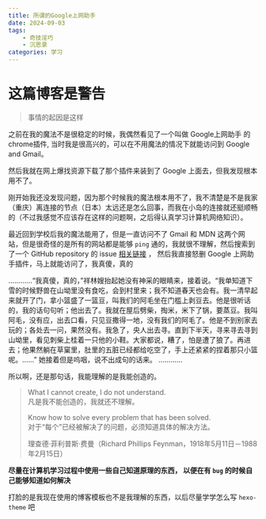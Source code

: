 ```yaml
---
title: 所谓的Google上网助手
date: 2024-09-03
tags: 
    - 奇技淫巧
    - 沉思录
categories: 学习
---
```


# 这篇博客是警告
> 事情的起因是这样

之前在我的魔法不是很稳定的时候，我偶然看见了一个叫做 Google上网助手 的 chrome插件, 当时我是很高兴的，可以在不用魔法的情况下就能访问到 Google and Gmail。

然后我就在网上爆找资源下载了那个插件来装到了 Google 上面去，但我发现根本用不了。

刚开始我还没发现问题，因为那个时候我的魔法根本用不了，我不清楚是不是我家（重庆）离连接的节点（日本）太远还是怎么回事，而我在小岛的连接就还挺顺畅的（不过我感觉不应该存在这样的问题啊，之后得认真学习计算机网络知识）。

最近回到学校后我的魔法能用了，但是一直访问不了 Gmail 和 MDN 这两个网站，但是很奇怪的是所有的网站都是能够 `ping` 通的，我就很不理解，然后搜索到了一个 GitHub repository 的 issue [相关链接](https://github.com/shadowsocks/shadowsocks-windows/issues/2906) ， 然后我直接怒删 Google 上网助手插件，马上就能访问了，我真傻，真的

…………“我真傻，真的，”祥林嫂抬起她没有神采的眼睛来，接着说。“我单知道下雪的时候野兽在山坳里没有食吃，会到村里来；我不知道春天也会有。我一清早起来就开了门，拿小篮盛了一篮豆，叫我们的阿毛坐在门槛上剥豆去。他是很听话的，我的话句句听；他出去了。我就在屋后劈柴，掏米，米下了锅，要蒸豆。我叫阿毛，没有应，出去口看，只见豆撒得一地，没有我们的阿毛了。他是不到别家去玩的；各处去一问，果然没有。我急了，央人出去寻。直到下半天，寻来寻去寻到山坳里，看见刺柴上桂着一只他的小鞋。大家都说，糟了，怕是遭了狼了。再进去；他果然躺在草窠里，肚里的五脏已经都给吃空了，手上还紧紧的捏着那只小篮呢。……” 她接着但是呜咽，说不出成句的话来。 …………

所以啊，还是那句话，我能理解的是我能创造的。

> What I cannot create, I do not understand.<br>
凡是我不能创造的，我就还不理解。
>
> Know how to solve every problem that has been solved. <br>
对于“每个”已经被解决了的问题，必须知道具体的解决方法。
> 
> 理查德·菲利普斯·费曼（Richard Phillips Feynman，1918年5月11日－1988年2月15日）

**尽量在计算机学习过程中使用一些自己知道原理的东西， 以便在有 `bug` 的时候自己能够知道如何解决**

打脸的是我现在使用的博客模板也不是我理解的东西，以后尽量学学怎么写 `hexo-theme` 吧